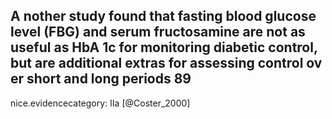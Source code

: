 A nother study found that fasting blood glucose level (FBG) and serum fructosamine are not as useful as HbA 1c for monitoring diabetic control, but are additional extras for assessing control ov er short and long periods 89
---
 nice.evidencecategory: IIa
[@Coster_2000]
